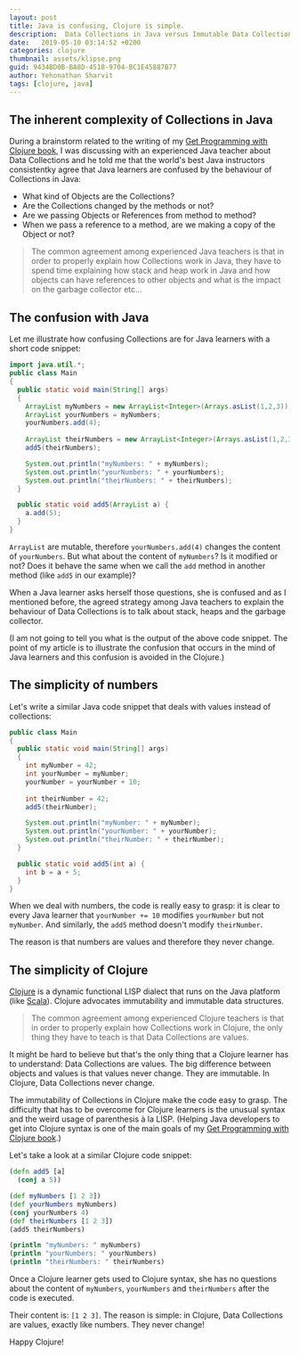 ```yaml
---
layout: post
title: Java is confusing, Clojure is simple.  
description:  Data Collections in Java versus Immutable Data Collections in Clojure. The complexity of Java compared to the simplicity of Clojure.
date:   2019-05-10 03:14:52 +0200
categories: clojure
thumbnail: assets/klipse.png
guid: 9434BD0B-BA8D-4518-9704-BC1E45887B77
author: Yehonathan Sharvit
tags: [clojure, java]
---
```


## The inherent complexity of Collections in Java

During a brainstorm related to the writing of my [Get Programming with Clojure book](https://www.getprogrammingwithclojure.com/), I was discussing with an experienced Java teacher about Data Collections and he told me that the world's best Java instructors consistentky agree that Java learners are confused by the behaviour of Collections in Java:

- What kind of Objects are the Collections?
- Are the Collections changed by the methods or not?
- Are we passing Objects or References from method to method?
- When we pass a reference to a method, are we making a copy of the Object or not?

> The common agreement among experienced Java teachers is that in order to properly explain how Collections work in Java, they have to spend time explaining how stack and heap work in Java and how objects can have references to other objects and what is the impact on the garbage collector etc...


## The confusion with Java

Let me illustrate how confusing Collections are for Java learners with a short code snippet:

~~~java
import java.util.*;
public class Main
{
  public static void main(String[] args)
  {
    ArrayList myNumbers = new ArrayList<Integer>(Arrays.asList(1,2,3));
    ArrayList yourNumbers = myNumbers;
    yourNumbers.add(4);
        
    ArrayList theirNumbers = new ArrayList<Integer>(Arrays.asList(1,2,3));
    add5(theirNumbers);

    System.out.println("myNumbers: " + myNumbers);
    System.out.println("yourNumbers: " + yourNumbers);
    System.out.println("theirNumbers: " + theirNumbers);
  }

  public static void add5(ArrayList a) {
    a.add(5);
  }
}
~~~

`ArrayList` are mutable, therefore `yourNumbers.add(4)` changes the content of `yourNumbers`. But what about the content of `myNumbers`? Is it modified or not? Does it behave the same when we call the `add` method in another method (like `add5` in our example)?

When a Java learner asks herself those questions, she is confused and as I mentioned before, the agreed strategy among Java teachers to explain the behaviour of Data Collections is to talk about stack, heaps and the garbage collector.

(I am not going to tell you what is the output of the above code snippet. The point of my article is to illustrate the confusion that occurs in the mind of Java learners and this confusion is avoided in the Clojure.)

## The simplicity of numbers

Let's write a similar Java code snippet that deals with values instead of collections:

~~~java
public class Main
{
  public static void main(String[] args)
  {
    int myNumber = 42;
    int yourNumber = myNumber;
    yourNumber = yourNumber + 10;
        
    int theirNumber = 42;
    add5(theirNumber);

    System.out.println("myNumber: " + myNumber);
    System.out.println("yourNumber: " + yourNumber);
    System.out.println("theirNumber: " + theirNumber);
  }

  public static void add5(int a) {
    int b = a + 5;
  }
}
~~~

When we deal with numbers, the code is really easy to grasp: it is clear to every Java learner that `yourNumber += 10` modifies `yourNumber` but not `myNumber`. And similarly, the `add5` method doesn't modify `theirNumber`.

The reason is that numbers are values and therefore they never change.


## The simplicity of Clojure

[Clojure](https://en.wikipedia.org/wiki/Clojure) is a dynamic functional LISP dialect that runs on the Java platform (like [Scala](https://en.wikipedia.org/wiki/Scala_(programming_language))). Clojure advocates immutability and immutable data structures. 

> The common agreement among experienced Clojure teachers is that in order to properly explain how Collections work in Clojure, the only thing they have to teach is that Data Collections are values.

It might be hard to believe but that's the only thing that a Clojure learner has to understand: Data Collections are values. The big difference between objects and values is that values never change. They are immutable. In Clojure, Data Collections never change.

The immutability of Collections in Clojure make the code easy to grasp. The difficulty that has to be overcome for Clojure learners is the unusual syntax and the weird usage of parenthesis à la LISP.  (Helping Java developers to get into Clojure syntax is one of the main goals of my [Get Programming with Clojure book](https://www.getprogrammingwithclojure.com/).)

Let's take a look at a similar Clojure code snippet:

~~~clojure
(defn add5 [a]
  (conj a 5))

(def myNumbers [1 2 3])
(def yourNumbers myNumbers)
(conj yourNumbers 4)
(def theirNumbers [1 2 3])
(add5 theirNumbers)

(println "myNumbers: " myNumbers)
(println "yourNumbers: " yourNumbers)
(println "theirNumbers: " theirNumbers)
~~~

Once a Clojure learner gets used to Clojure syntax, she has no questions about the content of `myNumbers`, `yourNumbers` and `theirNumbers` after the code is executed.

Their content is: `[1 2 3]`. The reason is simple: in Clojure, Data Collections are values, exactly like numbers. They never change!

Happy Clojure!
